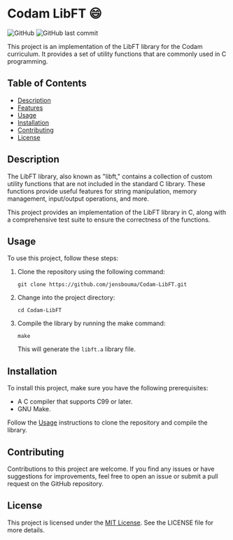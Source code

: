 # Codam LibFT 😄

![GitHub](https://img.shields.io/github/license/jensbouma/Codam-LibFT)
![GitHub last commit](https://img.shields.io/github/last-commit/jensbouma/Codam-LibFT)

This project is an implementation of the LibFT library for the Codam curriculum. It provides a set of utility functions that are commonly used in C programming.

## Table of Contents

- [Description](#description)
- [Features](#features)
- [Usage](#usage)
- [Installation](#installation)
- [Contributing](#contributing)
- [License](#license)

## Description

The LibFT library, also known as "libft," contains a collection of custom utility functions that are not included in the standard C library. These functions provide useful features for string manipulation, memory management, input/output operations, and more.

This project provides an implementation of the LibFT library in C, along with a comprehensive test suite to ensure the correctness of the functions.

## Usage

To use this project, follow these steps:

1. Clone the repository using the following command:
   ```
   git clone https://github.com/jensbouma/Codam-LibFT.git
   ```
2. Change into the project directory:
   ```
   cd Codam-LibFT
   ```
3. Compile the library by running the make command:
   ```
   make
   ```
   This will generate the `libft.a` library file.

## Installation

To install this project, make sure you have the following prerequisites:

- A C compiler that supports C99 or later.
- GNU Make.

Follow the [Usage](#usage) instructions to clone the repository and compile the library.

## Contributing

Contributions to this project are welcome. If you find any issues or have suggestions for improvements, feel free to open an issue or submit a pull request on the GitHub repository.

## License

This project is licensed under the [MIT License](https://github.com/jensbouma/Codam-LibFT/blob/main/LICENSE). See the LICENSE file for more details.
